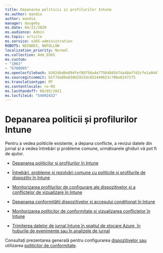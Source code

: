 ```yaml
---
title: Depanarea politicii și profilurilor Intune
ms.author: mandia
author: mandia
manager: dougeby
ms.date: 04/21/2020
ms.audience: Admin
ms.topic: article
ms.service: o365-administration
ROBOTS: NOINDEX, NOFOLLOW
localization_priority: Normal
ms.collection: Adm_O365
ms.custom:
- "1063"
- "6700005"
ms.openlocfilehash: b302dbd6e894fef80756a4e77564845474a48affd2cfe1a944765189395f8f6d
ms.sourcegitcommit: b5f7da89a650d2915dc652449623c78be6247175
ms.translationtype: MT
ms.contentlocale: ro-RO
ms.lasthandoff: 08/05/2021
ms.locfileid: "54092432"
---
```

# <a name="troubleshooting-intune-policy-and-profiles"></a>Depanarea politicii și profilurilor Intune

Pentru a vedea politicile existente, a depana conflicte, a revizui datele din jurnal și a vedea întrebări și probleme comune, următoarele ghiduri vă pot fi de ajutor.

- [Depanarea politicilor și profilurilor în Intune](https://docs.microsoft.com/mem/intune/configuration/troubleshoot-policies-in-microsoft-intune)

- [Întrebări, probleme și rezolvări comune cu politicile și profilurile de dispozitiv în Intune](https://docs.microsoft.com/intune/device-profile-troubleshoot)

- [Monitorizarea profilurilor de configurare ale dispozitivelor și a conflictelor de vizualizare în Intune](https://docs.microsoft.com/intune/device-profile-monitor)

- [Depanarea conformității dispozitivelor și accesului condiționat în Intune](https://docs.microsoft.com/intune/troubleshoot-conditional-access)

- [Monitorizarea politicilor de conformitate și vizualizarea conflictelor în Intune](https://docs.microsoft.com/intune/compliance-policy-monitor)

- [Trimiterea datelor de jurnal Intune în spațiul de stocare Azure, în huburile de evenimente sau în analizele de jurnal](https://docs.microsoft.com/intune/review-logs-using-azure-monitor)

Consultați prezentarea generală pentru configurarea [dispozitivelor sau](https://docs.microsoft.com/intune/device-profiles) utilizarea [politicilor de conformitate](https://docs.microsoft.com/intune/device-compliance-get-started).